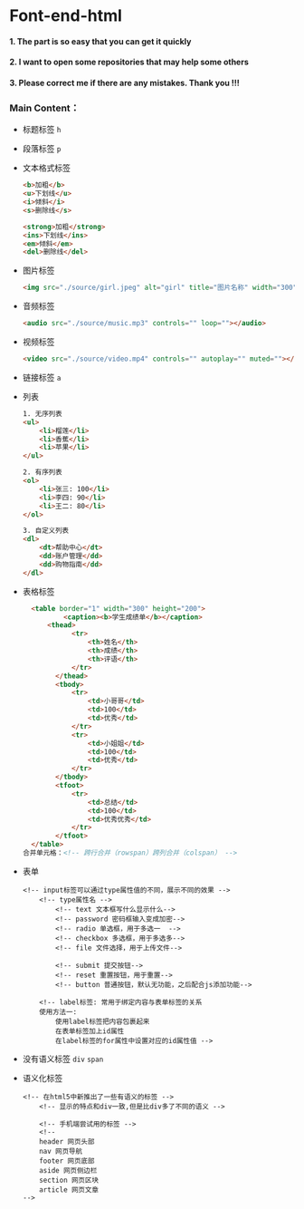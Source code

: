 # Font-end-html

#### 1. The part is so easy that you can get it quickly

#### 2. I want to open some repositories that may help some others

#### 3. Please correct me if there are any mistakes. Thank you !!!

### Main Content：

+ 标题标签 `h`

+ 段落标签 `p`

+ 文本格式标签

  ```html
  <b>加粗</b>  
  <u>下划线</u>
  <i>倾斜</i>
  <s>删除线</s>
  
  <strong>加粗</strong>
  <ins>下划线</ins>
  <em>倾斜</em>
  <del>删除线</del>

+ 图片标签

  ```html
  <img src="./source/girl.jpeg" alt="girl" title="图片名称" width="300">

+ 音频标签

  ```html
  <audio src="./source/music.mp3" controls="" loop=""></audio>

+ 视频标签

  ```html
  <video src="./source/video.mp4" controls="" autoplay="" muted=""></video>

+ 链接标签 `a`

+ 列表

  ```html
  1. 无序列表
  <ul>
      <li>榴莲</li>
      <li>香蕉</li>
      <li>苹果</li>
  </ul>
  
  2. 有序列表
  <ol>
      <li>张三: 100</li>
      <li>李四: 90</li>
      <li>王二: 80</li>
  </ol>
  
  3. 自定义列表
  <dl>
      <dt>帮助中心</dt>
      <dd>账户管理</dd>
      <dd>购物指南</dd>
  </dl>

+ 表格标签

  ```html
  	<table border="1" width="300" height="200"> 
     	 	<caption><b>学生成绩单</b></caption>
  		<thead>
              <tr>
                  <th>姓名</th>
                  <th>成绩</th>
                  <th>评语</th>
              </tr>
          </thead>
          <tbody>
              <tr>
                  <td>小哥哥</td>
                  <td>100</td>
                  <td>优秀</td>
              </tr>
              <tr>
                  <td>小姐姐</td>
                  <td>100</td>
                  <td>优秀</td>
              </tr>
          </tbody>
          <tfoot>
              <tr>
                  <td>总结</td>
                  <td>100</td>
                  <td>优秀优秀</td>
              </tr>
          </tfoot>
  	</table>
  合并单元格：<!-- 跨行合并（rowspan）跨列合并（colspan） -->

+ 表单

  ```
  <!-- input标签可以通过type属性值的不同，展示不同的效果 -->
      <!-- type属性名 -->
          <!-- text 文本框写什么显示什么-->         
          <!-- password 密码框输入变成加密-->
          <!-- radio 单选框，用于多选一  -->
          <!-- checkbox 多选框，用于多选多-->
          <!-- file 文件选择，用于上传文件-->
  
          <!-- submit 提交按钮-->
          <!-- reset 重置按钮，用于重置-->
          <!-- button 普通按钮，默认无功能，之后配合js添加功能-->
      
      <!-- label标签: 常用于绑定内容与表单标签的关系
      使用方法一:
          使用label标签把内容包裹起来
          在表单标签加上id属性
          在label标签的for属性中设置对应的id属性值 -->
  ```

+ 没有语义标签 `div` `span`

+ 语义化标签

  ```
  <!-- 在html5中新推出了一些有语义的标签 -->
      <!-- 显示的特点和div一致,但是比div多了不同的语义 -->
  
      <!-- 手机端尝试用的标签 -->
      <!-- 
      header 网页头部
      nav 网页导航
      footer 网页底部
      aside 网页侧边栏
      section 网页区块
      article 网页文章 
  -->
